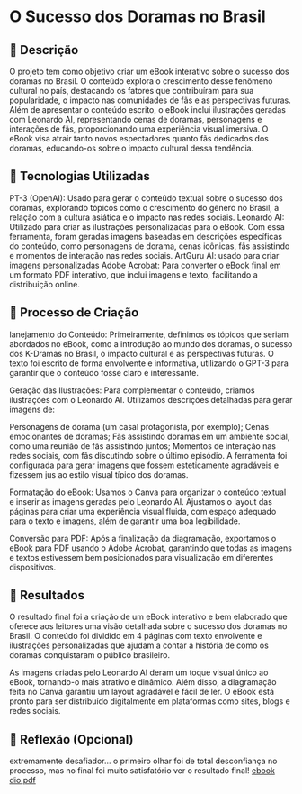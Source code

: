 # O Sucesso dos Doramas no Brasil

## 📒 Descrição
O projeto tem como objetivo criar um eBook interativo sobre o sucesso dos doramas no Brasil. O conteúdo explora o crescimento desse fenômeno cultural no país, destacando os fatores que contribuíram para sua popularidade, o impacto nas comunidades de fãs e as perspectivas futuras. Além de apresentar o conteúdo escrito, o eBook inclui ilustrações geradas com Leonardo AI, representando cenas de doramas, personagens e interações de fãs, proporcionando uma experiência visual imersiva. O eBook visa atrair tanto novos espectadores quanto fãs dedicados dos doramas, educando-os sobre o impacto cultural dessa tendência.

## 🤖 Tecnologias Utilizadas
PT-3 (OpenAI): Usado para gerar o conteúdo textual sobre o sucesso dos doramas, explorando tópicos como o crescimento do gênero no Brasil, a relação com a cultura asiática e o impacto nas redes sociais.
Leonardo AI: Utilizado para criar as ilustrações personalizadas para o eBook. Com essa ferramenta, foram geradas imagens baseadas em descrições específicas do conteúdo, como personagens de dorama, cenas icônicas, fãs assistindo e momentos de interação nas redes sociais.
ArtGuru AI: usado para criar imagens personalizadas
Adobe Acrobat: Para converter o eBook final em um formato PDF interativo, que inclui imagens e texto, facilitando a distribuição online.


## 🧐 Processo de Criação
lanejamento do Conteúdo: Primeiramente, definimos os tópicos que seriam abordados no eBook, como a introdução ao mundo dos doramas, o sucesso dos K-Dramas no Brasil, o impacto cultural e as perspectivas futuras. O texto foi escrito de forma envolvente e informativa, utilizando o GPT-3 para garantir que o conteúdo fosse claro e interessante.

Geração das Ilustrações: Para complementar o conteúdo, criamos ilustrações com o Leonardo AI. Utilizamos descrições detalhadas para gerar imagens de:

Personagens de dorama (um casal protagonista, por exemplo);
Cenas emocionantes de doramas;
Fãs assistindo doramas em um ambiente social, como uma reunião de fãs assistindo juntos;
Momentos de interação nas redes sociais, com fãs discutindo sobre o último episódio.
A ferramenta foi configurada para gerar imagens que fossem esteticamente agradáveis e fizessem jus ao estilo visual típico dos doramas.

Formatação do eBook: Usamos o Canva para organizar o conteúdo textual e inserir as imagens geradas pelo Leonardo AI. Ajustamos o layout das páginas para criar uma experiência visual fluida, com espaço adequado para o texto e imagens, além de garantir uma boa legibilidade.

Conversão para PDF: Após a finalização da diagramação, exportamos o eBook para PDF usando o Adobe Acrobat, garantindo que todas as imagens e textos estivessem bem posicionados para visualização em diferentes dispositivos.

## 🚀 Resultados
O resultado final foi a criação de um eBook interativo e bem elaborado que oferece aos leitores uma visão detalhada sobre o sucesso dos doramas no Brasil. O conteúdo foi dividido em 4 páginas com texto envolvente e ilustrações personalizadas que ajudam a contar a história de como os doramas conquistaram o público brasileiro.

As imagens criadas pelo Leonardo AI deram um toque visual único ao eBook, tornando-o mais atrativo e dinâmico. Além disso, a diagramação feita no Canva garantiu um layout agradável e fácil de ler. O eBook está pronto para ser distribuído digitalmente em plataformas como sites, blogs e redes sociais.

## 💭 Reflexão (Opcional)
extremamente desafiador... o primeiro olhar foi de total desconfiança no processo, mas no final foi muito satisfatório ver o resultado final!
[ebook dio.pdf](https://github.com/user-attachments/files/17984952/ebook.dio.pdf)
